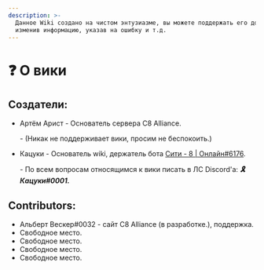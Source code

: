```yaml
---
description: >-
  Данное Wiki создано на чистом энтузиазме, вы можете поддержать его добавив или
  изменив информацию, указав на ошибку и т.д.
---
```


# ❓ О вики

## Создатели:

*   Артём Арист  - Основатель сервера C8 Alliance.

    \- (Никак не поддерживает вики, просим не беспокоить.)
*   Кацуки  - Основатель wiki, держатель бота [Сити - 8 | Онлайн#6176](https://discord.com/oauth2/authorize?client\_id=898207555057233931\&scope=bot\&permissions=0).

    \- По всем вопросам относящимся к вики писать в ЛС Discord'а: _**🎗Кацуки#0001.**_

## Contributors:

* Альберт Вескер#0032 - сайт C8 Alliance (в разработке.), поддержка.
* Свободное место.
* Свободное место.
* Свободное место.
* Свободное место.
